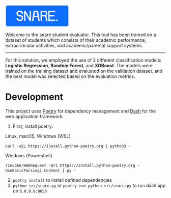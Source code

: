 <img src="./src/assets/snare.png" width="200" />

Welcome to the snare student evaluator. This tool has been trained on a dataset of students which consists of their academic performance, extracirricular activities, and academic/parental support systems.

---

For this solution, we employed the use of 3 different classification models: **Logistic Regression**, **Random Forest**, and **XGBoost**. The models were trained on the training dataset and evaluated on the validation dataset, and the best model was selected based on the evaluation metrics.

# Development

This project uses [Poetry](https://python-poetry.org/) for dependency management and [Dash](https://dash.plotly.com/) for the web application framework.

1. First, install poetry:

Linux, macOS, Windows (WSL)
```
curl -sSL https://install.python-poetry.org | python3 -
```

Windows (Powershell)
```
(Invoke-WebRequest -Uri https://install.python-poetry.org -UseBasicParsing).Content | py -
```
2. `poetry install` to install defined dependencies
3. `python src/snare.py` or `poetry run python src/snare.py` to run dash app on `0.0.0.0:8050`